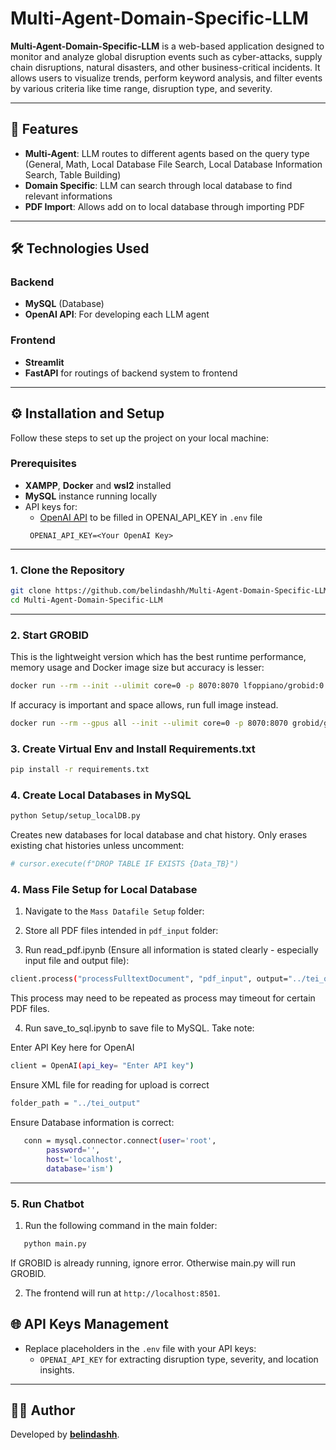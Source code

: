 # Multi-Agent-Domain-Specific-LLM

**Multi-Agent-Domain-Specific-LLM** is a web-based application designed to monitor and analyze global disruption events such as cyber-attacks, supply chain disruptions, natural disasters, and other business-critical incidents. It allows users to visualize trends, perform keyword analysis, and filter events by various criteria like time range, disruption type, and severity.

---

## 🚀 Features

- **Multi-Agent**: LLM routes to different agents based on the query type (General, Math, Local Database File Search, Local Database Information Search, Table Building)
- **Domain Specific**: LLM can search through local database to find relevant informations
- **PDF Import**: Allows add on to local database through importing PDF

---

## 🛠️ Technologies Used

### Backend
- **MySQL** (Database)
- **OpenAI API**: For developing each LLM agent

### Frontend
- **Streamlit**
- **FastAPI** for routings of backend system to frontend

---

## ⚙️ Installation and Setup

Follow these steps to set up the project on your local machine:

### Prerequisites
- **XAMPP**, **Docker** and **wsl2** installed
- **MySQL** instance running locally 
- API keys for:
  - [OpenAI API](https://platform.openai.com/) to be filled in OPENAI_API_KEY in `.env` file
  ```env
   OPENAI_API_KEY=<Your OpenAI Key>
   ```

---

### 1. Clone the Repository

```bash
git clone https://github.com/belindashh/Multi-Agent-Domain-Specific-LLM.git
cd Multi-Agent-Domain-Specific-LLM
```
---

### 2. Start GROBID
This is the lightweight version which has the best runtime performance, memory usage and Docker image size but accuracy is lesser:
```bash
docker run --rm --init --ulimit core=0 -p 8070:8070 lfoppiano/grobid:0.8.1
```

If accuracy is important and space allows, run full image instead.
```bash
docker run --rm --gpus all --init --ulimit core=0 -p 8070:8070 grobid/grobid:0.8.1
```


### 3. Create Virtual Env and Install Requirements.txt
```bash
pip install -r requirements.txt
```

### 4. Create Local Databases in MySQL
```bash
python Setup/setup_localDB.py
```

Creates new databases for local database and chat history. Only erases existing chat histories unless uncomment:
```bash
# cursor.execute(f"DROP TABLE IF EXISTS {Data_TB}")
```

### 4. Mass File Setup for Local Database

1. Navigate to the `Mass Datafile Setup` folder:

2. Store all PDF files intended in `pdf_input` folder:

3. Run read_pdf.ipynb (Ensure all information is stated clearly - especially input file and output file):
```bash
client.process("processFulltextDocument", "pdf_input", output="../tei_output", consolidate_citations=True, tei_coordinates=True, force=True, n=15)
```
This process may need to be repeated as process may timeout for certain PDF files. 

4. Run save_to_sql.ipynb to save file to MySQL. Take note:

Enter API Key here for OpenAI
   ```bash
   client = OpenAI(api_key= "Enter API key")
   ```

Ensure XML file for reading for upload is correct
   ```bash
   folder_path = "../tei_output" 
   ```

Ensure Database information is correct:
```bash
   conn = mysql.connector.connect(user='root',  
        password='',  
        host='localhost',
        database='ism') 
```
---

### 5. Run Chatbot

1. Run the following command in the main folder:
```bash
   python main.py
```
If GROBID is already running, ignore error. Otherwise main.py will run GROBID.

2. The frontend will run at `http://localhost:8501`.


## 🌐 API Keys Management

- Replace placeholders in the `.env` file with your API keys:
  - `OPENAI_API_KEY` for extracting disruption type, severity, and location insights.

---

## 👨‍💻 Author

Developed by **[belindashh](https://github.com/belindashh)**.
